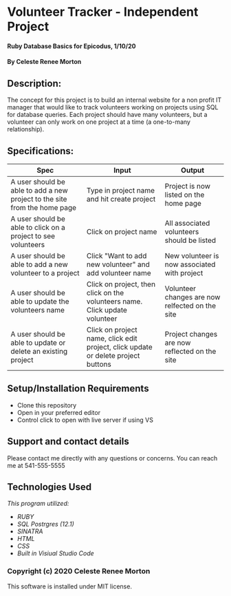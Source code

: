 # Volunteer Tracker - Independent Project
#### Ruby Database Basics for Epicodus, 1/10/20
#### By Celeste Renee Morton
## Description:
The concept for this project is to build an internal website for a non profit IT manager that would like to track volunteers working on projects using SQL for database queries. Each project should have many volunteers, but a volunteer can only work on one project at a time (a one-to-many relationship). 

## Specifications:

|Spec|Input|Output|
|-|-|-|
|A user should be able to add a new project to the site from the home page|Type in project name and hit create project|Project is now listed on the home page|
|A user should be able to click on a project to see volunteers|Click on project name|All associated volunteers should be listed|
|A user should be able to add a new volunteer to a project|Click "Want to add new volunteer" and add volunteer name|New volunteer is now associated with project|
|A user should be able to update the volunteers name|Click on project, then click on the volunteers name. Click update volunteer|Volunteer changes are now relfected on the site|
|A user should be able to update or delete an existing project|Click on project name, click edit project, click update or delete project buttons|Project changes are now reflected on the site|

## Setup/Installation Requirements
* Clone this repository
* Open in your preferred editor
* Control click to open with live server if using VS
## Support and contact details
Please contact me directly with any questions or concerns. You can reach me at 541-555-5555
## Technologies Used
_This program utilized:_
* _RUBY_
* _SQL Postrgres (12.1)_
* _SINATRA_
* _HTML_
* _CSS_
* _Built in Visiual Studio Code_
### Copyright (c) 2020 Celeste Renee Morton
This software is installed under MIT license.